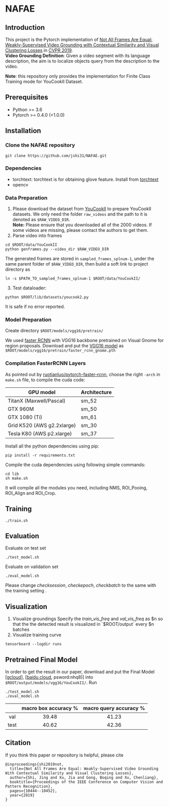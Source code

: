 # NAFAE

## Introduction

This project is the Pytorch implementation of [Not All Frames Are Equal: Weakly-Supervised Video Grounding
with Contextual Similarity and Visual Clustering Losses](http://openaccess.thecvf.com/content_CVPR_2019/papers/Shi_Not_All_Frames_Are_Equal_Weakly-Supervised_Video_Grounding_With_Contextual_CVPR_2019_paper.pdf) in [CVPR 2019](http://cvpr2019.thecvf.com/).  
**Video Grounding Definition**: Given a video segment with its language description, the aim is to localize objects query from the description to the video.

**Note**: this repository only provides the implementation for Finite Class Training mode for YouCookII Dataset.

## Prerequisites
* Python >= 3.6
* Pytorch >= 0.4.0 (<1.0.0)

## Installation
### Clone the NAFAE repository
```
git clone https://github.com/jshi31/NAFAE.git 
```
### Dependencies
* torchtext: torchtext is for obtaining glove feature. Install from [torchtext](https://github.com/spro/practical-pytorch/blob/master/glove-word-vectors/glove-word-vectors.ipynb)
* opencv

### Data Preparation
1. Please download the dataset from [YouCookII](http://youcook2.eecs.umich.edu) to prepare YouCookII datasets.
We only need the folder `raw_videos` and the path to it is denoted as `$RAW_VIDEO_DIR`.  
**Note:** Please ensure that you downloaded all of the 2000 videos. If some videos are missing, please contact the authors to get them. 
2. Parse video into frames
```
cd $ROOT/data/YouCookII 
python genframes.py --video_dir $RAW_VIDEO_DIR
```
The generated frames are stored in `sampled_frames_splnum-1`, under the same parent folder of `$RAW_VIDEO_DIR`, then build a soft link to project directory as   
```
ln -s $PATH_TO_sampled_frames_splnum-1 $ROOT/data/YouCookII/
```
3. Test dataloader:  
```
python $ROOT/lib/datasets/youcook2.py
```
It is safe if no error reported.

### Model Preparation

Create directory ``$ROOT/models/vgg16/pretrain/`` 

We used [faster RCNN](https://github.com/jwyang/faster-rcnn.pytorch) with VGG16 backbone pretrained on Visual Gnome for region proposals. Download and put the [VGG16 model](http://data.lip6.fr/cadene/faster-rcnn.pytorch/faster_rcnn_1_19_48611.pth) as ``$ROOT/models/vgg16/pretrain/faster_rcnn_gnome.pth``

### Compilation FasterRCNN Layers

As pointed out by [ruotianluo/pytorch-faster-rcnn](https://github.com/ruotianluo/pytorch-faster-rcnn), choose the right `-arch` in `make.sh` file, to compile the cuda code:

| GPU model  | Architecture |
| ------------- | ------------- |
| TitanX (Maxwell/Pascal) | sm_52 |
| GTX 960M | sm_50 |
| GTX 1080 (Ti) | sm_61 |
| Grid K520 (AWS g2.2xlarge) | sm_30 |
| Tesla K80 (AWS p2.xlarge) | sm_37 |

Install all the python dependencies using pip:
```
pip install -r requirements.txt
```

Compile the cuda dependencies using following simple commands:

```
cd lib
sh make.sh
```
It will compile all the modules you need, including NMS, ROI_Pooing, ROI_Align and ROI_Crop. 

## Training 
```
./train.sh
```
## Evaluation
Evaluate on test set
```
./test_model.sh
```
Evaluate on validation set 
```
./eval_model.sh
```
Please change *checksession*, *checkepoch*, *checkbatch* to the same with the training setting .

## Visualization
1. Visualize groundings
Specify the *train_vis_freq* and *val_vis_freq* as $n so that the the detected result is visualized in `$ROOT/output` every $n batches
2. Visualize training curve
```
tensorboard --logdir runs
```

## Pretrained Final Model 
In order to get the result in our paper, download and put the Final Model [[gcloud](https://drive.google.com/file/d/1lFHwgVisizBLOqgCNwqVFJhGXOWUpBvZ/view?usp=sharing)], [[baidu cloud](https://pan.baidu.com/s/1uYfh4LKqfjDt1UsNSTc1dw), psword:nhq8)] into ``$ROOT/output/models/vgg16/YouCookII/``. Run 
```angular2html
./test_model.sh
./eval_model.sh
```
|      | macro box accuracy % | macro query accuracy % |
|:----:|:--------------------:|:----------------------:|
|  val |         39.48        |          41.23         |
| test |         40.62        |          42.36         |

## Citation
If you think this paper or repository is helpful, please cite
```
@inproceedings{shi2019not,
  title={Not All Frames Are Equal: Weakly-Supervised Video Grounding With Contextual Similarity and Visual Clustering Losses},
  author={Shi, Jing and Xu, Jia and Gong, Boqing and Xu, Chenliang},
  booktitle={Proceedings of the IEEE Conference on Computer Vision and Pattern Recognition},
  pages={10444--10452},
  year={2019}
}
```

